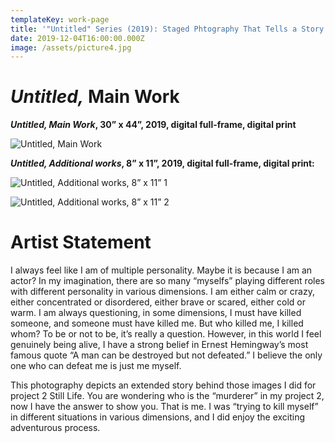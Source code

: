 ```yaml
---
templateKey: work-page
title: '"Untitled" Series (2019): Staged Phtography That Tells a Story'
date: 2019-12-04T16:00:00.000Z
image: /assets/picture4.jpg
---
```

# *Untitled,* Main Work

<div class="lines-1"></div>

***Untitled, Main Work*, 30” x 44”, 2019, digital full-frame, digital print**

<div class="lines-1"></div>

![Untitled, Main Work](/assets/picture4.jpg "Untitled, Main Work")

<div class="lines-1"></div>

***Untitled, Additional works*, 8” x 11”, 2019, digital full-frame, digital print:**

<div class="lines-1"></div>

![Untitled, Additional works, 8” x 11” 1](/assets/picture5.jpg "Untitled, Additional works, 8” x 11” 1")

<div class="lines-1"></div>

![Untitled, Additional works, 8” x 11” 2](/assets/picture6.jpg "Untitled, Additional works, 8” x 11” 2")

<div class="lines-1"></div>

# Artist Statement

<div class="lines-1"></div>

<!--StartFragment-->

I always feel like I am of multiple personality. Maybe it is because I am an actor? In my imagination, there are so many “myselfs” playing different roles with different personality in various dimensions. I am either calm or crazy, either concentrated or disordered, either brave or scared, either cold or warm. I am always questioning, in some dimensions, I must have killed someone, and someone must have killed me. But who killed me, I killed whom? To be or not to be, it’s really a question. However, in this world I feel genuinely being alive, I have a strong belief in Ernest Hemingway’s most famous quote “A man can be destroyed but not defeated.” I believe the only one who can defeat me is just me myself.

This photography depicts an extended story behind those images I did for project 2 Still Life. You are wondering who is the “murderer” in my project 2, now I have the answer to show you. That is me. I was “trying to kill myself” in different situations in various dimensions, and I did enjoy the exciting adventurous process.

<!--EndFragment-->